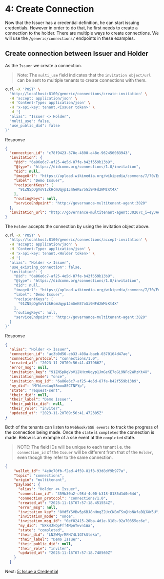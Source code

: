 # 4: Create Connection

Now that the Issuer has a credential definition, he can start issuing credentials. However in order to do that, he first needs to create a connection to the holder. There are multiple ways to create connections. We will use the `/generic/connections/` endpoints in these examples.

## Create connection between Issuer and Holder

As the `Issuer` we create a connection.

>Note: The `multi_use` field indicates that the `invitation object/url` can be sent to multiple tenants to create connections with them.

```bash
curl -X 'POST' \
  'http://localhost:8100/generic/connections/create-invitation' \
  -H 'accept: application/json' \
  -H 'Content-Type: application/json' \
  -H 'x-api-key: tenant.<Issuer token>' \
  -d '{
  "alias": "Issuer <> Holder",
  "multi_use": false,
  "use_public_did": false
}'
```

Response

```json
{
  "connection_id": "c78f9423-370e-4800-a48e-962456083943",
  "invitation": {
    "@id": "6a86e6c7-af25-4e5d-87fe-b42f559b13b9",
    "@type": "https://didcomm.org/connections/1.0/invitation",
    "did": null,
    "imageUrl": "https://upload.wikimedia.org/wikipedia/commons/7/70/Example.png",
    "label": "Demo Issuer",
    "recipientKeys": [
      "91ZNSpDgVoV12kHcmUqyp1JmGeKE7oGi9NFd2WMzKt4X"
    ],
    "routingKeys": null,
    "serviceEndpoint": "http://governance-multitenant-agent:3020"
  },
  "invitation_url": "http://governance-multitenant-agent:3020?c_i=eyJAdHlwZSI6ICJodHRwczovL2RpZGNvbW0ub3JnL2Nvbm5lY3Rpb25zLzEuMC9pbnZpdGF0aW9uIiwgIkBpZCI6ICI2YTg2ZTZjNy1hZjI1LTRlNWQtODdmZS1iNDJmNTU5YjEzYjkiLCAic2VydmljZUVuZHBvaW50IjogImh0dHA6Ly9nb3Zlcm5hbmNlLW11bHRpdGVuYW50LWFnZW50OjMwMjAiLCAiaW1hZ2VVcmwiOiAiaHR0cHM6Ly91cGxvYWQud2lraW1lZGlhLm9yZy93aWtpcGVkaWEvY29tbW9ucy83LzcwL0V4YW1wbGUucG5nIiwgInJlY2lwaWVudEtleXMiOiBbIjkxWk5TcERnVm9WMTJrSGNtVXF5cDFKbUdlS0U3b0dpOU5GZDJXTXpLdDRYIl0sICJsYWJlbCI6ICJEZW1vIElzc3VlciJ9"
}
```

The `Holder` accepts the connection by using the invitation object above.

```bash
curl -X 'POST' \
  'http://localhost:8100/generic/connections/accept-invitation' \
  -H 'accept: application/json' \
  -H 'Content-Type: application/json' \
  -H 'x-api-key: tenant.<Holder token>' \
  -d '{
  "alias": "Holder <> Issuer",
  "use_existing_connection": false,
  "invitation": {
    "@id": "6a86e6c7-af25-4e5d-87fe-b42f559b13b9",
    "@type": "https://didcomm.org/connections/1.0/invitation",
    "did": null,
    "imageUrl": "https://upload.wikimedia.org/wikipedia/commons/7/70/Example.png",
    "label": "Demo Issuer",
    "recipientKeys": [
      "91ZNSpDgVoV12kHcmUqyp1JmGeKE7oGi9NFd2WMzKt4X"
    ],
    "routingKeys": null,
    "serviceEndpoint": "http://governance-multitenant-agent:3020"
  }
}'
```

Response

```json
{
  "alias": "Holder <> Issuer",
  "connection_id": "ac3b0d56-eb33-408a-baeb-0370164d47ae",
  "connection_protocol": "connections/1.0",
  "created_at": "2023-11-20T09:56:41.437966Z",
  "error_msg": null,
  "invitation_key": "91ZNSpDgVoV12kHcmUqyp1JmGeKE7oGi9NFd2WMzKt4X",
  "invitation_mode": "once",
  "invitation_msg_id": "6a86e6c7-af25-4e5d-87fe-b42f559b13b9",
  "my_did": "MYhLew4uq58mou8SCTNFYp",
  "state": "request-sent",
  "their_did": null,
  "their_label": "Demo Issuer",
  "their_public_did": null,
  "their_role": "inviter",
  "updated_at": "2023-11-20T09:56:41.472385Z"
}
```

Both of the tenants can listen to `Webhook/SSE events` to track the progress of the connection being made. Once the `state` is `completed` the connection is made. Below is an example of a sse event at the `completed` state.

>NOTE: The field IDs will be unique to each tenant i.e. the `connection_id` of the `Issuer` will be different from that of the `Holder`, even though they refer to the same connection.

```json
{
    "wallet_id": "4e0c70fb-f2ad-4f59-81f3-93d8df9b977a",
    "topic": "connections",
    "origin": "multitenant",
    "payload": {
      "alias": "Holder <> Issuer",
      "connection_id": "359b30a2-c98d-4c00-b318-8185d1d0e64d",
      "connection_protocol": "connections/1.0",
      "created_at": "2023-11-16T07:57:18.451554Z",
      "error_msg": null,
      "invitation_key": "8Vd5YSVBw5p6BJ8nHngZ2UcCKBmTSxQHoNWfaBQJXW5U",
      "invitation_mode": "once",
      "invitation_msg_id": "0ef82415-20ba-4d1e-818b-92a70355ec6e",
      "my_did": "NXk4JkDpFff4MpnTwvn1Wa",
      "state": "completed",
      "their_did": "LN2WMyrMFH74L1GTkSteka",
      "their_label": "Demo Issuer",
      "their_public_did": null,
      "their_role": "inviter",
      "updated_at": "2023-11-16T07:57:18.748560Z"
    }
  }
```

Next: [5: Issue a Credential](5.%20Issue%20Credential.md)
